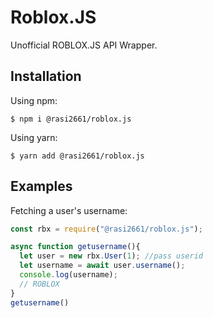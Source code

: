 # Roblox.JS
Unofficial ROBLOX.JS API Wrapper.

## Installation
Using npm:
```shell
$ npm i @rasi2661/roblox.js
```

Using yarn:
```shell
$ yarn add @rasi2661/roblox.js
```

## Examples
Fetching a user's username:

```js
const rbx = require("@rasi2661/roblox.js");

async function getusername(){
  let user = new rbx.User(1); //pass userid
  let username = await user.username();
  console.log(username);
  // ROBLOX
}
getusername()
```
